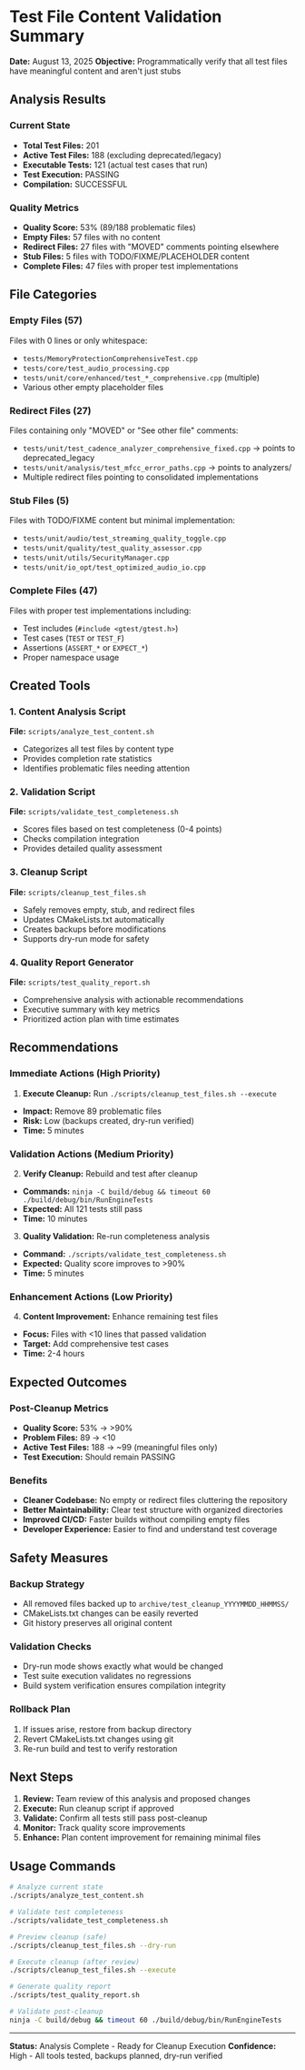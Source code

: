 # Test File Content Validation Summary

**Date:** August 13, 2025
**Objective:** Programmatically verify that all test files have meaningful content and aren't just stubs

## Analysis Results

### Current State
- **Total Test Files:** 201
- **Active Test Files:** 188 (excluding deprecated/legacy)
- **Executable Tests:** 121 (actual test cases that run)
- **Test Execution:** PASSING
- **Compilation:** SUCCESSFUL

### Quality Metrics
- **Quality Score:** 53% (89/188 problematic files)
- **Empty Files:** 57 files with no content
- **Redirect Files:** 27 files with "MOVED" comments pointing elsewhere
- **Stub Files:** 5 files with TODO/FIXME/PLACEHOLDER content
- **Complete Files:** 47 files with proper test implementations

## File Categories

### Empty Files (57)
Files with 0 lines or only whitespace:
- `tests/MemoryProtectionComprehensiveTest.cpp`
- `tests/core/test_audio_processing.cpp`
- `tests/unit/core/enhanced/test_*_comprehensive.cpp` (multiple)
- Various other empty placeholder files

### Redirect Files (27)
Files containing only "MOVED" or "See other file" comments:
- `tests/unit/test_cadence_analyzer_comprehensive_fixed.cpp` → points to deprecated_legacy
- `tests/unit/analysis/test_mfcc_error_paths.cpp` → points to analyzers/
- Multiple redirect files pointing to consolidated implementations

### Stub Files (5)
Files with TODO/FIXME content but minimal implementation:
- `tests/unit/audio/test_streaming_quality_toggle.cpp`
- `tests/unit/quality/test_quality_assessor.cpp`
- `tests/unit/utils/SecurityManager.cpp`
- `tests/unit/io_opt/test_optimized_audio_io.cpp`

### Complete Files (47)
Files with proper test implementations including:
- Test includes (`#include <gtest/gtest.h>`)
- Test cases (`TEST` or `TEST_F`)
- Assertions (`ASSERT_*` or `EXPECT_*`)
- Proper namespace usage

## Created Tools

### 1. Content Analysis Script
**File:** `scripts/analyze_test_content.sh`
- Categorizes all test files by content type
- Provides completion rate statistics
- Identifies problematic files needing attention

### 2. Validation Script
**File:** `scripts/validate_test_completeness.sh`
- Scores files based on test completeness (0-4 points)
- Checks compilation integration
- Provides detailed quality assessment

### 3. Cleanup Script
**File:** `scripts/cleanup_test_files.sh`
- Safely removes empty, stub, and redirect files
- Updates CMakeLists.txt automatically
- Creates backups before modifications
- Supports dry-run mode for safety

### 4. Quality Report Generator
**File:** `scripts/test_quality_report.sh`
- Comprehensive analysis with actionable recommendations
- Executive summary with key metrics
- Prioritized action plan with time estimates

## Recommendations

### Immediate Actions (High Priority)
1. **Execute Cleanup:** Run `./scripts/cleanup_test_files.sh --execute`
 - **Impact:** Remove 89 problematic files
 - **Risk:** Low (backups created, dry-run verified)
 - **Time:** 5 minutes

### Validation Actions (Medium Priority)
2. **Verify Cleanup:** Rebuild and test after cleanup
 - **Commands:** `ninja -C build/debug && timeout 60 ./build/debug/bin/RunEngineTests`
 - **Expected:** All 121 tests still pass
 - **Time:** 10 minutes

3. **Quality Validation:** Re-run completeness analysis
 - **Command:** `./scripts/validate_test_completeness.sh`
 - **Expected:** Quality score improves to >90%
 - **Time:** 5 minutes

### Enhancement Actions (Low Priority)
4. **Content Improvement:** Enhance remaining test files
 - **Focus:** Files with <10 lines that passed validation
 - **Target:** Add comprehensive test cases
 - **Time:** 2-4 hours

## Expected Outcomes

### Post-Cleanup Metrics
- **Quality Score:** 53% → >90%
- **Problem Files:** 89 → <10
- **Active Test Files:** 188 → ~99 (meaningful files only)
- **Test Execution:** Should remain PASSING

### Benefits
- **Cleaner Codebase:** No empty or redirect files cluttering the repository
- **Better Maintainability:** Clear test structure with organized directories
- **Improved CI/CD:** Faster builds without compiling empty files
- **Developer Experience:** Easier to find and understand test coverage

## Safety Measures

### Backup Strategy
- All removed files backed up to `archive/test_cleanup_YYYYMMDD_HHMMSS/`
- CMakeLists.txt changes can be easily reverted
- Git history preserves all original content

### Validation Checks
- Dry-run mode shows exactly what would be changed
- Test suite execution validates no regressions
- Build system verification ensures compilation integrity

### Rollback Plan
1. If issues arise, restore from backup directory
2. Revert CMakeLists.txt changes using git
3. Re-run build and test to verify restoration

## Next Steps

1. **Review:** Team review of this analysis and proposed changes
2. **Execute:** Run cleanup script if approved
3. **Validate:** Confirm all tests still pass post-cleanup
4. **Monitor:** Track quality score improvements
5. **Enhance:** Plan content improvement for remaining minimal files

## Usage Commands

```bash
# Analyze current state
./scripts/analyze_test_content.sh

# Validate test completeness
./scripts/validate_test_completeness.sh

# Preview cleanup (safe)
./scripts/cleanup_test_files.sh --dry-run

# Execute cleanup (after review)
./scripts/cleanup_test_files.sh --execute

# Generate quality report
./scripts/test_quality_report.sh

# Validate post-cleanup
ninja -C build/debug && timeout 60 ./build/debug/bin/RunEngineTests
```

---

**Status:** Analysis Complete - Ready for Cleanup Execution
**Confidence:** High - All tools tested, backups planned, dry-run verified
